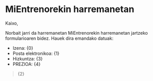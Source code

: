 # MiEntrenorekin harremanetan

Kaixo,

Norbait jarri da harremanetan MiEntrenorekin harremanetan jartzeko formularioaren bidez. Hauek dira emandako datuak:

- Izena: {0}
- Posta elektronikoa: {1}
- Hizkuntza: {3}
- PREZIOA: {4}

<blockquote>
{2}
</blockquote>